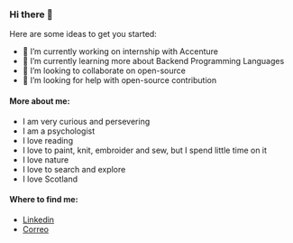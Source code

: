 ### Hi there 👋

<!--
**carwenblue/carwenblue** is a ✨ _special_ ✨ repository because its `README.md` (this file) appears on your GitHub profile. -->

Here are some ideas to get you started:

- 🔭 I’m currently working on internship with Accenture
- 🌱 I’m currently learning more about Backend Programming Languages
- 👯 I’m looking to collaborate on open-source
- 🤔 I’m looking for help with open-source contribution

#### More about me: 

- I am very curious and persevering
- I am a psychologist
- I love reading
- I love to paint, knit, embroider and sew, but I spend little time on it
- I love nature
- I love to search and explore
- I love Scotland

#### Where to find me: 

- [Linkedin](https://www.linkedin.com/in/carmencorrea/)
- [Correo](carwenblue@gmail.com)
      



